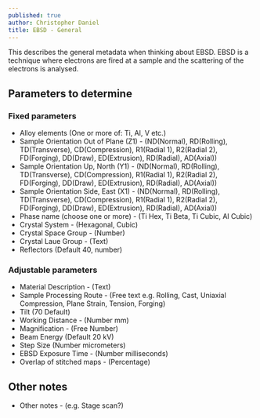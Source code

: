 ```yaml
---
published: true
author: Christopher Daniel
title: EBSD - General
---
```

This describes the general metadata when thinking about EBSD. EBSD is a technique where electrons are fired at a sample and the scattering of the electrons is analysed.

## Parameters to determine

### Fixed parameters
- Alloy elements (One or more of: Ti, Al, V etc.)
- Sample Orientation Out of Plane (Z1) - (ND(Normal), RD(Rolling), TD(Transverse), CD(Compression), R1(Radial 1), R2(Radial 2), FD(Forging), DD(Draw), ED(Extrusion), RD(Radial), AD(Axial))
- Sample Orientation Up, North (Y1) - (ND(Normal), RD(Rolling), TD(Transverse), CD(Compression), R1(Radial 1), R2(Radial 2), FD(Forging), DD(Draw), ED(Extrusion), RD(Radial), AD(Axial))
- Sample Orientation Side, East (X1) - (ND(Normal), RD(Rolling), TD(Transverse), CD(Compression), R1(Radial 1), R2(Radial 2), FD(Forging), DD(Draw), ED(Extrusion), RD(Radial), AD(Axial))
- Phase name (choose one or more) - (Ti Hex, Ti Beta, Ti Cubic, Al Cubic)
- Crystal System - (Hexagonal, Cubic)
- Crystal Space Group - (Number)
- Crystal Laue Group - (Text)
- Reflectors (Default 40, number)

### Adjustable parameters
- Material Description - (Text)
- Sample Processing Route - (Free text e.g. Rolling, Cast, Uniaxial Compression, Plane Strain, Tension, Forging)
- Tilt (70 Default)
- Working Distance - (Number mm) 
- Magnification - (Free Number)
- Beam Energy (Default 20 kV)
- Step Size (Number micrometers)
- EBSD Exposure Time - (Number milliseconds)
- Overlap of stitched maps - (Percentage)

## Other notes
- Other notes - (e.g. Stage scan?)

 